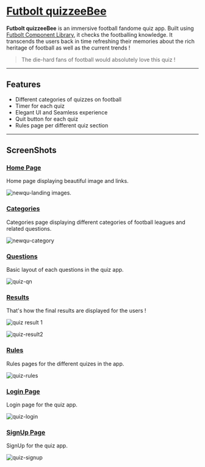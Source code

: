 # [Futbolt quizzeeBee](https://futbolt-quizzeebee.netlify.app/)
 **Futbolt quizzeeBee** is an immersive football fandome quiz app. Built using [Futbolt Component Library](https://futbolt-ui.netlify.app/), it checks the footballing knowledge. It transcends the users back in time refreshing their memories about the rich heritage of football as well as the current trends ! <br>  
 >The die-hard fans of football would absolutely love this quiz !

---
## Features
- Different categories of quizzes on football 
- Timer for each quiz
- Elegant UI and Seamless experience
- Quit button for each quiz
- Rules page per different quiz section

---

## ScreenShots
### [Home Page](https://futbolt-quizzeebee.netlify.app/)
Home page displaying beautiful image and links.

![newqu-landing](https://user-images.githubusercontent.com/47688809/155243746-924792f6-87ab-4827-b079-0b1d8e5f3761.PNG)
 images.


### [Categories](https://futbolt-quizzeebee.netlify.app/categories/categories.html)
Categories page displaying different categories of football leagues and related questions.

![newqu-category](https://user-images.githubusercontent.com/47688809/155243895-3b056ce7-26b5-4cf2-8e3e-a030da346f62.PNG)

### [Questions](https://futbolt-quizzeebee.netlify.app/question/question.html)
Basic layout of each questions in the quiz app.

![quiz-qn](https://user-images.githubusercontent.com/47688809/154993860-14a4b24c-b8b2-4c51-a921-4a6ee95d2ab6.PNG)


### [Results](https://futbolt-quizzeebee.netlify.app/result/result.html)
That's how the final results are displayed for the users !

![quiz result 1](https://user-images.githubusercontent.com/47688809/154993915-83e39bb9-0aa2-4106-88fe-225466129f56.PNG)

![quiz-result2](https://user-images.githubusercontent.com/47688809/154993889-2ad48565-ebcf-435c-8196-5ed49027cd7a.PNG)


### [Rules](https://futbolt-quizzeebee.netlify.app/rules/rules.html)
Rules pages for the different quizes in the app.

![quiz-rules](https://user-images.githubusercontent.com/47688809/154993997-fa8f2d0e-fd97-4352-894e-32967feb8b34.PNG)


### [Login Page](https://futbolt-quizzeebee.netlify.app/auth/login.html)
Login page for the quiz app.

![quiz-login](https://user-images.githubusercontent.com/47688809/154948400-d6df7ae1-d847-47bc-9389-572cbd78f337.PNG)

### [SignUp Page](https://futbolt-quizzeebee.netlify.app/auth/signup.html)
SignUp for the quiz app.

![quiz-signup](https://user-images.githubusercontent.com/47688809/154994038-21015792-4605-4211-984d-9ecf51069302.PNG)

